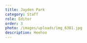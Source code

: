 ```yaml
---
title: Jayden Park
category: Staff
role: Editor
order: 3
photo: /images/uploads/img_6381.jpg
description: Heehoo
---
```

